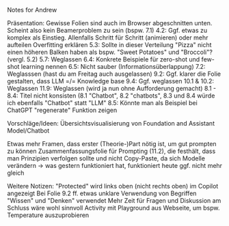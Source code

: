 Notes for Andrew
 
Präsentation:
Gewisse Folien sind auch im Browser abgeschnitten unten. Scheint also kein Beamerproblem zu sein (bspw. 7.1)
4.2: Ggf. etwas zu komplex als Einstieg. Allenfalls Schritt für Schritt (animieren) oder mehr aufteilen
Overfitting erklären
5.3: Sollte in dieser Verteilung "Pizza" nicht einen höheren Balken haben als bspw. "Sweet Potatoes" und "Broccoli"? (vergl. 5.2)
5.7: Weglassen
6.4: Konkrete Beispiele für zero-shot und few-shot learning nennen
6.5: Nicht sauber (Informationsüberlappung)
7.2: Weglasssen (hast du am Freitag auch ausgelassen)
9.2: Ggf. klarer die Folie gestalten, dass LLM =/= Knowledge base
9.4: Ggf. weglassen
10.1 & 10.2: Weglassen
11.9: Weglassen (wird ja nun ohne Aufforderung gemacht)
8.1 - 8.4: Titel nicht konsisten (8.1 "Chatbot", 8.2 "chatbots", 8.3 und 8.4 würde ich ebenfalls "Chatbot" statt "LLM"
8.5: Könnte man als Beispiel bei ChatGPT "regenerate" Funktion zeigen
 
Vorschläge/Ideen:
Übersichtsvisualisierung von Foundation and Assistant Model/Chatbot

Etwas mehr Framen, dass erster (Theorie-)Part nötig ist, um gut prompten zu können
Zusammenfassungsfolie für Prompting (11.2), die festhält, dass man Prinzipien verfolgen sollte und nicht Copy-Paste, da sich Modelle verändern -> was gestern funktioniert hat, funktioniert heute ggf. nicht mehr gleich
 
Weitere Notizen:
"Protected" wird links oben (nicht rechts oben) im Copilot angezeigt
Bei Folie 9.2 ff. etwas unklare Verwendung von Begriffen "Wissen" und "Denken" verwendet
Mehr Zeit für Fragen und Diskussion am Schluss wäre wohl sinnvoll
Activity mit Playground aus Webseite, um bspw. Temperature auszuprobieren
